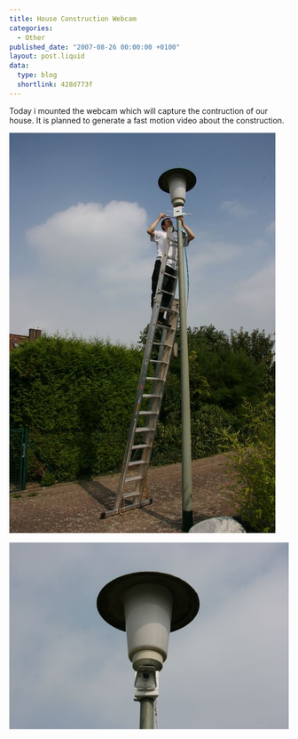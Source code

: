 ```yaml
---
title: House Construction Webcam
categories:
  - Other
published_date: "2007-08-26 00:00:00 +0100"
layout: post.liquid
data:
  type: blog
  shortlink: 428d773f
---
```

Today i mounted the webcam which will capture the contruction of our house. It is
planned to generate a fast motion video about the construction.

<!-- more -->

![Me on a ladder](montage1.jpg)

![Mounted Camera](montage2.jpg)
